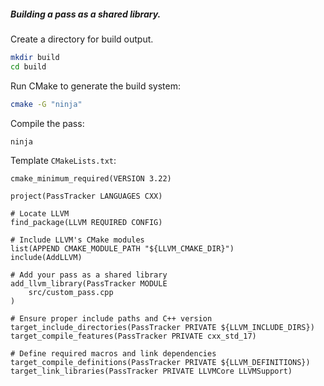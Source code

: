##### Building a pass as a shared library.

Create a directory for build output.
```bash
mkdir build
cd build
```

Run CMake to generate the build system:
```bash
cmake -G "ninja"
```

Compile the pass:
```bash
ninja
```

Template `CMakeLists.txt`:
```
cmake_minimum_required(VERSION 3.22)

project(PassTracker LANGUAGES CXX)

# Locate LLVM
find_package(LLVM REQUIRED CONFIG)

# Include LLVM's CMake modules
list(APPEND CMAKE_MODULE_PATH "${LLVM_CMAKE_DIR}")
include(AddLLVM)

# Add your pass as a shared library
add_llvm_library(PassTracker MODULE
    src/custom_pass.cpp
)

# Ensure proper include paths and C++ version
target_include_directories(PassTracker PRIVATE ${LLVM_INCLUDE_DIRS})
target_compile_features(PassTracker PRIVATE cxx_std_17)

# Define required macros and link dependencies
target_compile_definitions(PassTracker PRIVATE ${LLVM_DEFINITIONS})
target_link_libraries(PassTracker PRIVATE LLVMCore LLVMSupport)
```


